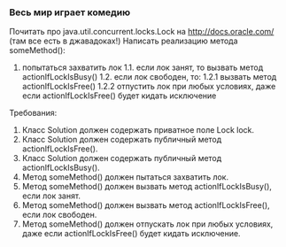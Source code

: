 
### Весь мир играет комедию

Почитать про java.util.concurrent.locks.Lock на http://docs.oracle.com/  (там все есть в джавадоках!)
Написать реализацию метода someMethod():
1. попытаться захватить лок
1.1. если лок занят, то вызвать метод actionIfLockIsBusy()
1.2. если лок свободен, то:
1.2.1 вызвать метод actionIfLockIsFree()
1.2.2 отпустить лок при любых условиях, даже если actionIfLockIsFree() будет кидать исключение


Требования:
1.	Класс Solution должен содержать приватное поле Lock lock.
2.	Класс Solution должен содержать публичный метод actionIfLockIsFree().
3.	Класс Solution должен содержать публичный метод actionIfLockIsBusy().
4.	Метод someMethod() должен пытаться захватить лок.
5.	Метод someMethod() должен вызвать метод actionIfLockIsBusy(), если лок занят.
6.	Метод someMethod() должен вызвать метод actionIfLockIsFree(), если лок свободен.
7.	Метод someMethod() должен отпускать лок при любых условиях, даже если actionIfLockIsFree() будет кидать исключение.


